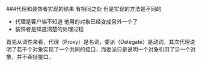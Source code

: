 ###代理和装饰者实现的结果 有相同之处 但是实现的方法是不同的

- 代理是客户端不知道 他用的对象已经变成另外一个了
- 装饰者是知道清楚的处理过程

首先从词性来看，代理（Proxy）是名词，委派（Delegate）是动词，其次代理说明了若干个对象实现了一个共同的接口，而委派只是说明一个对象引用了另一个对象，并不牵扯接口。